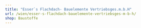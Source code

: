 ```yaml
---
title: "Esser`s Flachdach- Bauelemente Vertriebsges.m.b.H"
url: /wien/esser-s-flachdach-bauelemente-vertriebsges-m-b-h/
shop: Baustoffe
---
```

